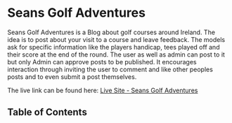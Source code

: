 # Seans Golf Adventures

Seans Golf Adventures is a Blog about golf courses around Ireland. The idea is to post about your visit to a course and leave feedback. The models ask for specific information like the players handicap, tees played off and their score at the end of the round. The user as well as admin can post to it but only Admin can approve posts to be published. It encourages interaction through inviting the user to comment and like other peoples posts and to even submit a post themselves. 

The live link can be found here: [Live Site - Seans Golf Adventures](https://projectgolf-537a6c2d3f19.herokuapp.com/)


## Table of Contents
